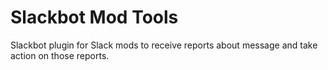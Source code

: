 # Slackbot Mod Tools

Slackbot plugin for Slack mods to receive reports about message and take action on those reports.
